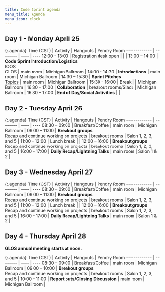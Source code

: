 ```yaml
---
title: Code Sprint agenda
menu_title: Agenda
menu_icon: clock
---
```


## Day 1 - Monday April 25

{:.agenda}
Time (CST)    | Activity | Hangouts | Pendry Room
------------- | -------- | ---- | ----
12:00 - 13:00 | Registration desk open |  |  |
13:00 – 14:00 | **Code Sprint Introduction/Logistics**<br>IOOS<br>GLOS | main room | Michigan Ballroom |
14:00 - 14:30 | **Introductions** | main room | Michigan Ballroom |
14:30 – 15:30 | **Sprint Pitches**<br>[Topics](https://ioos.github.io/ioos-code-sprint/topics/) | main room | Michigan Ballroom |
15:30 - 16:00 | Break | | Michigan Ballroom |
16:30 - 17:00 | **Collaboration** | breakout rooms/Slack | Michigan Ballroom |
16:30 – 17:00 | **End of Day/Social Activities** |  |

## Day 2 - Tuesday April 26

{:.agenda}
Time (CST)    | Activity | Hangouts | Pendry Room
------------- | -------- | ---- | ----
08:30 – 09:00 | Breakfast/Coffee | main room | Michigan Ballroom | 
09:00 – 11:00 | **Breakout groups**<br>Recap and continue working on projects | breakout rooms | Salon 1, 2, 3, and 5 |
11:00 – 12:00 | Lunch break | |
12:00 – 16:00 | **Breakout groups**<br>Recap and continue working on projects | breakout rooms | Salon 1, 2, 3, and 5 |
16:00 – 17:00 | **Daily Recap/Lightning Talks** | main room | Salon 1 & 2 |

## Day 3 - Wednesday April 27

{:.agenda}
Time (CST)    | Activity | Hangouts | Pendry Room
------------- | -------- | ---- | ----
08:30 – 09:00 | Breakfast/Coffee | main room | Michigan Ballroom |
09:00 – 11:00 | **Breakout groups**<br>Recap and continue working on projects | breakout rooms | Salon 1, 2, 3, and 5 |
11:00 – 12:00 | Lunch break |  |
12:00 – 16:00 | **Breakout groups**<br>Recap and continue working on projects | breakout rooms | Salon 1, 2, 3, and 5 |
16:00 – 17:00 | **Daily Recap/Lightning Talks** | main room | Salon 1 & 2 |

## Day 4 - Thursday April 28

__GLOS annual meeting starts at noon.__

{:.agenda}
Time (CST)    | Activity | Hangouts | Pendry Room
------------- | -------- | ---- | ----
08:30 – 09:00 | Breakfast/Coffee | main room | Michigan Ballroom |
09:00 – 10:00 | **Breakout groups**<br>Recap and continue working on projects | breakout rooms | Salon 1, 2, 3, and 5 |
10:00 – 11:00 | **Report outs/Closing Discussion** | main room | Michigan Ballroom |
